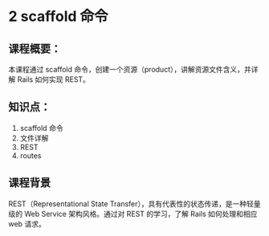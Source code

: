 # 2 scaffold 命令

## 课程概要：

本课程通过 scaffold 命令，创建一个资源（product），讲解资源文件含义，并详解 Rails 如何实现 REST。

## 知识点：

1. scaffold 命令
2. 文件详解
3. REST
4. routes

## 课程背景

REST（Representational State Transfer），具有代表性的状态传递，是一种轻量级的 Web Service 架构风格。通过对 REST 的学习，了解 Rails 如何处理和相应 web 请求。
